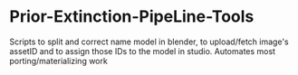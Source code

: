 # Prior-Extinction-PipeLine-Tools
Scripts to split and correct name model in blender, to upload/fetch image's assetID and to assign those IDs to the model in studio. Automates most porting/materializing work
